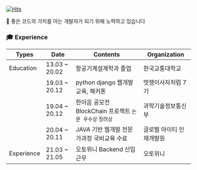 [![Hits](https://hits.seeyoufarm.com/api/count/incr/badge.svg?url=https%3A%2F%2Fgithub.com%2Fnumuduwer%2F&count_bg=%2379C83D&title_bg=%23555555&icon=&icon_color=%23E7E7E7&title=hits&edge_flat=false)](https://hits.seeyoufarm.com)   


:wave:  좋은 코드의 가치를 아는 개발자가 되기 위해 노력하고 있습니다




### :mortar_board: Experience

| Types     | Date              | Contents                                                                      | Organization             |
|-----------|-------------------|-------------------------------------------------------------------------------|--------------------------|
| Education | 13.03 ~ 20.02 |                             항공기계설계학과 졸업                                   | 한국교통대학교           |
|           | 19.03 ~ 20.12 |                       python django 웹개발 교육, 해커톤                            | 멋쟁이사자처럼 7기       |
|           | 19.04 ~ 20.12 | 한이음 공모전 BlockChain 프로젝트   `논문 우수상` `장려상` | 과학기술정보통신부                                       |
|           | 20.04 ~ 20.11 |                   JAVA 기반 웹개발 전문가과정 국비교육 수료                               | 글로벌 아이티 인재개발원 |
|Experience | 21.03 ~ 21.05 |                   오토위니 Backend 신입 근무                                      | 오토위니 |


